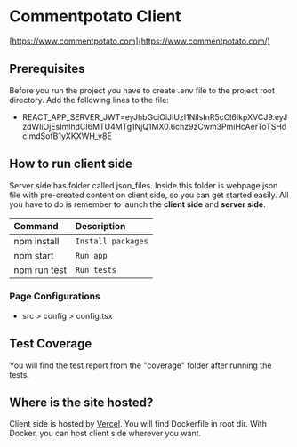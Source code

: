 # Commentpotato Client

[https://www.commentpotato.com](https://www.commentpotato.com/)

## Prerequisites

Before you run the project you have to create .env file to the project root directory. Add the following lines to the file:

* REACT_APP_SERVER_JWT=eyJhbGciOiJIUzI1NiIsInR5cCI6IkpXVCJ9.eyJzdWIiOjEsImlhdCI6MTU4MTg1NjQ1MX0.6chz9zCwm3PmiHcAerToTSHdclmdSofB1yXKXWH_y8E

## How to run client side

Server side has folder called json_files. Inside this folder is webpage.json file with pre-created content on client side, so you can get started easily. All you have to do is remember to launch the **client side** and **server side**.

| Command       | Description |
|:--------------| :--- |
| npm install   | `Install packages` |
| npm start     | `Run app` |
| npm run test  | `Run tests` |

### Page Configurations

* src > config > config.tsx

## Test Coverage

You will find the test report from the "coverage" folder after running the tests. 

## Where is the site hosted? 

Client side is hosted by [Vercel](https://vercel.com/). You will find Dockerfile in root dir. With Docker, you can host client side wherever you want. 
